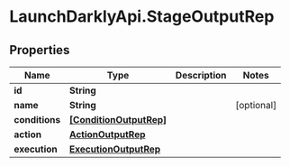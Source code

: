 # LaunchDarklyApi.StageOutputRep

## Properties

Name | Type | Description | Notes
------------ | ------------- | ------------- | -------------
**id** | **String** |  | 
**name** | **String** |  | [optional] 
**conditions** | [**[ConditionOutputRep]**](ConditionOutputRep.md) |  | 
**action** | [**ActionOutputRep**](ActionOutputRep.md) |  | 
**execution** | [**ExecutionOutputRep**](ExecutionOutputRep.md) |  | 


